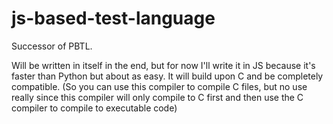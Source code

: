 # js-based-test-language
Successor of PBTL.

Will be written in itself in the end, but for now I'll write it in JS because it's faster than Python but about as easy. It will build upon C and be completely compatible. (So you can use this compiler to compile C files, but no use really since this compiler will only compile to C first and then use the C compiler to compile to executable code)
